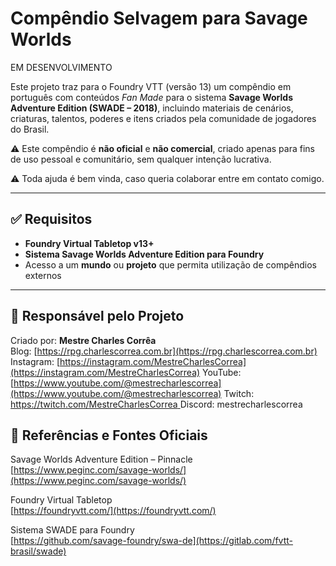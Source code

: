 # Compêndio Selvagem para Savage Worlds

EM DESENVOLVIMENTO

Este projeto traz para o Foundry VTT (versão 13) um compêndio em português com conteúdos *Fan Made* para o sistema **Savage Worlds Adventure Edition (SWADE – 2018)**, incluindo materiais de cenários, criaturas, talentos, poderes e itens criados pela comunidade de jogadores do Brasil.

⚠️ Este compêndio é **não oficial** e **não comercial**, criado apenas para fins de uso pessoal e comunitário, sem qualquer intenção lucrativa.

⚠️ Toda ajuda é bem vinda, caso queria colaborar entre em contato comigo.

---

## ✅ Requisitos

- **Foundry Virtual Tabletop v13+**
- **Sistema Savage Worlds Adventure Edition para Foundry**
- Acesso a um **mundo** ou **projeto** que permita utilização de compêndios externos



----------------------
## 📌 Responsável pelo Projeto

Criado por: **Mestre Charles Corrêa**  
Blog: 
[https://rpg.charlescorrea.com.br](https://rpg.charlescorrea.com.br)
Instagram: 
[https://instagram.com/MestreCharlesCorrea](https://instagram.com/MestreCharlesCorrea)
YouTube: 
[https://www.youtube.com/@mestrecharlescorrea](https://www.youtube.com/@mestrecharlescorrea)
Twitch: 
[https://twitch.com/MestreCharlesCorrea ](https://twitch.com/MestreCharlesCorrea) 
Discord: 
mestrecharlescorrea

## 🔗 Referências e Fontes Oficiais

Savage Worlds Adventure Edition – Pinnacle  
[https://www.peginc.com/savage-worlds/](https://www.peginc.com/savage-worlds/)

Foundry Virtual Tabletop  
[https://foundryvtt.com/](https://foundryvtt.com/)

Sistema SWADE para Foundry  
[https://github.com/savage-foundry/swa-de](https://gitlab.com/fvtt-brasil/swade)
